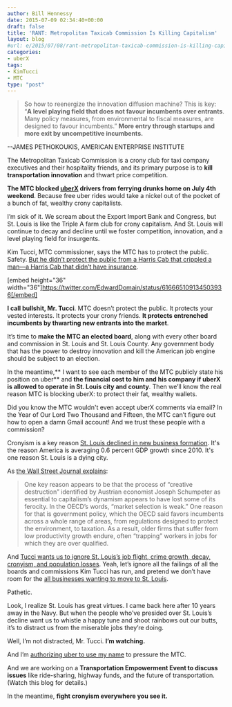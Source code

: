 ```yaml
---
author: Bill Hennessy
date: 2015-07-09 02:34:40+00:00
draft: false
title: 'RANT: Metropolitan Taxicab Commission Is Killing Capitalism'
layout: blog
#url: e/2015/07/08/rant-metropolitan-taxicab-commission-is-killing-capitalism/
categories:
- uberX
tags:
- KimTucci
- MTC
type: "post"
---
```


> So how to reenergize the innovation diffusion machine? This is key: “**A level playing field that does not favour incumbents over entrants**. Many policy measures, from environmental to fiscal measures, are designed to favour incumbents.” **More entry through startups and more exit by uncompetitive incumbents.**



--JAMES PETHOKOUKIS, AMERICAN ENTERPRISE INSTITUTE

The Metropolitan Taxicab Commission is a crony club for taxi company executives and their hospitality friends, and its primary purpose is to **kill transportation innovation** and thwart price competition.

**The MTC blocked [uberX](https://petition.uber.org/stl/) drivers from ferrying drunks home on July 4th weekend**. Because free uber rides would take a nickel out of the pocket of a bunch of fat, wealthy crony capitalists.

I’m sick of it. We scream about the Export Import Bank and Congress, but St. Louis is like the Triple A farm club for crony capitalism. And St. Louis will continue to decay and decline until we foster competition, innovation, and a level playing field for insurgents.

Kim Tucci, MTC commissioner, says the MTC has to protect the public. Safety. [But he didn’t protect the public from a Harris Cab that crippled a man—a Harris Cab that didn’t have insurance](https://stlouis.cbslocal.com/2015/07/06/crash-in-uninsured-taxicab-fuels-more-taxicab-commission-controversy/).   




[embed height="36" width="36"]https://twitter.com/EdwardDomain/status/616665109134503936[/embed]





**I call bullshit, Mr. Tucci**. MTC doesn’t protect the public. It protects your vested interests. It protects your crony friends. **It protects entrenched incumbents by thwarting new entrants into the market**.

It’s time to **make the MTC an elected board**, along with every other board and commission in St. Louis and St. Louis County. Any government body that has the power to destroy innovation and kill the American job engine should be subject to an election. 

In the meantime,** I want to see each member of the MTC publicly state his position on uber** and **the financial cost to him and his company if uberX is allowed to operate in St. Louis city and county**. Then we’ll know the real reason MTC is blocking uberX: to protect their fat, wealthy wallets.   
  
Did  you know the MTC wouldn't even accept uberX comments via email? In the Year of Our Lord Two Thousand and Fifteen, the MTC can’t figure out how to open a damn Gmail account! And we trust these people with a commission? 

Cronyism is a key reason [St. Louis declined in new business formation](https://www.bizjournals.com/stlouis/blog/biznext/2015/06/st-louis-slips-in-latest-startup-activity-ranking.html). It's the reason America is averaging 0.6 percent GDP growth since 2010. It's one reason St. Louis is a dying city. 

As [the Wall Street Journal explains](https://blogs.wsj.com/economics/2015/07/06/oecd-broken-diffusion-machine-is-slowing-productivity/):



> One key reason appears to be that the process of “creative destruction” identified by Austrian economist Joseph Schumpeter as essential to capitalism’s dynamism appears to have lost some of its ferocity. In the OECD’s words, “market selection is weak.” One reason for that is government policy, which the OECD said favors incumbents across a whole range of areas, from regulations designed to protect the environment, to taxation. As a result, older firms that suffer from low productivity growth endure, often “trapping” workers in jobs for which they are over qualified.  




And [Tucci wants us to ignore St. Louis’s job flight, crime growth, decay, cronyism, and population losses](https://news.stlpublicradio.org/post/st-louis-civic-pride-campaign-aims-make-residents-ambassadors-region). Yeah, let’s ignore all the failings of all the boards and commissions Kim Tucci has run, and pretend we don’t have room for the [all businesses wanting to move to St. Louis](https://www.stltoday.com/business/local/st-louis-has-a-jobs-problem/article_fe9a7ae0-832c-590e-b14f-402541d7c96d.html).

Pathetic.

Look, I realize St. Louis has great virtues. I came back here after 10 years away in the Navy. But when the people who’ve presided over St. Louis’s decline want us to whistle a happy tune and shoot rainbows out our butts, it’s to distract us from the miserable jobs they’re doing.

Well, I’m not distracted, Mr. Tucci. **I’m watching.**

And I’m [authorizing uber to use my name](https://petition.uber.org/stl/) to pressure the MTC.

And we are working on a **Transportation Empowerment Event to discuss issues** like ride-sharing, highway funds, and the future of transportation. (Watch this blog for details.)

In the meantime, **fight cronyism everywhere you see it.**
